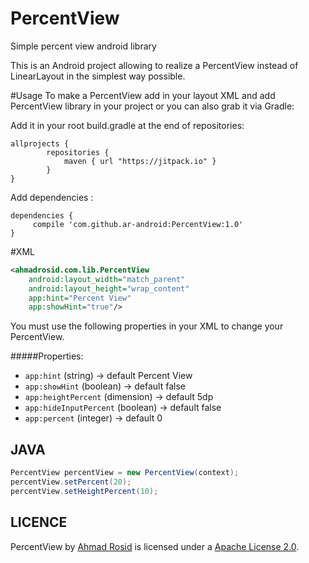 # PercentView
Simple percent view android library

This is an Android project allowing to realize a PercentView instead of LinearLayout in the simplest way possible.

#Usage
To make a PercentView add in your layout XML and add PercentView library in your project or you can also grab it via Gradle:

Add it in your root build.gradle at the end of repositories:
```
allprojects {
		repositories {
			maven { url "https://jitpack.io" }
		}
}
```
Add dependencies :
```
dependencies {
	 compile 'com.github.ar-android:PercentView:1.0'
}
```

#XML
```xml
<ahmadrosid.com.lib.PercentView
    android:layout_width="match_parent"
    android:layout_height="wrap_content"
    app:hint="Percent View"
    app:showHint="true"/>
```
You must use the following properties in your XML to change your PercentView.

#####Properties:

* `app:hint`          (string)   -> default Percent View
* `app:showHint`    (boolean)     -> default false
* `app:heightPercent`    (dimension) -> default 5dp
* `app:hideInputPercent`          (boolean)   -> default false
* `app:percent`    (integer)     -> default 0

JAVA
-----

```java
PercentView percentView = new PercentView(context);
percentView.setPercent(20);
percentView.setHeightPercent(10);
```

LICENCE
-----

PercentView by [Ahmad Rosid](http://ahmadrosid.com/) is licensed under a [Apache License 2.0](http://www.apache.org/licenses/LICENSE-2.0).
